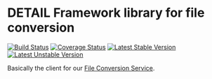 # DETAIL Framework library for file conversion

[![Build Status](https://travis-ci.org/detailnet/dfw-fileconversion.svg?branch=master)](https://travis-ci.org/detailnet/dfw-fileconversion)
[![Coverage Status](https://img.shields.io/coveralls/detailnet/dfw-fileconversion.svg)](https://coveralls.io/r/detailnet/dfw-fileconversion)
[![Latest Stable Version](https://poser.pugx.org/detailnet/dfw-fileconversion/v/stable.svg)](https://packagist.org/packages/detailnet/dfw-fileconversion)
[![Latest Unstable Version](https://poser.pugx.org/detailnet/dfw-fileconversion/v/unstable.svg)](https://packagist.org/packages/detailnet/dfw-fileconversion)

Basically the client for our [File Conversion Service](https://bitbucket.org/detailnet/dws-fileconversion).
